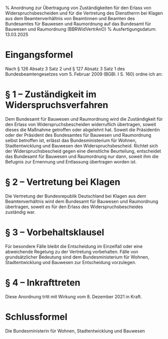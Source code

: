 % Anordnung zur Übertragung von Zuständigkeiten für den Erlass von Widerspruchsbescheiden und für die Vertretung des Dienstherrn bei Klagen aus dem Beamtenverhältnis von Beamtinnen und Beamten des Bundesamtes für Bauwesen und Raumordnung auf das Bundesamt für Bauwesen und Raumordnung  (BBRWidVertrAnO)
% Ausfertigungsdatum: 13.03.2025
 
# Eingangsformel

Nach § 126 Absatz 3 Satz 2 und § 127 Absatz 3 Satz 1 des Bundesbeamtengesetzes vom 5. Februar 2009 (BGBl. I S. 160) ordne ich an:

# § 1 – Zuständigkeit im Widerspruchsverfahren

Dem Bundesamt für Bauwesen und Raumordnung wird die Zuständigkeit für den Erlass von Widerspruchsbescheiden widerruflich übertragen, soweit dieses die Maßnahme getroffen oder abgelehnt hat. Soweit die Präsidentin oder der Präsident des Bundesamtes für Bauwesen und Raumordnung selbst betroffen ist, erlässt das Bundesministerium für Wohnen, Stadtentwicklung und Bauwesen den Widerspruchsbescheid. Richtet sich der Widerspruchsbescheid gegen eine dienstliche Beurteilung, entscheidet das Bundesamt für Bauwesen und Raumordnung nur dann, soweit ihm die Befugnis zur Ernennung und Entlassung übertragen worden ist.

# § 2 – Vertretung bei Klagen

Die Vertretung der Bundesrepublik Deutschland bei Klagen aus dem Beamtenverhältnis wird dem Bundesamt für Bauwesen und Raumordnung übertragen, soweit es für den Erlass des Widerspruchsbescheides zuständig war.

# § 3 – Vorbehaltsklausel

Für besondere Fälle bleibt die Entscheidung im Einzelfall oder eine abweichende Regelung zu der Vertretung vorbehalten. Fälle von grundsätzlicher Bedeutung sind dem Bundesministerium für Wohnen, Stadtentwicklung und Bauwesen zur Entscheidung vorzulegen.

# § 4 – Inkrafttreten

Diese Anordnung tritt mit Wirkung vom 8. Dezember 2021 in Kraft.

# Schlussformel

Die Bundesministerin für Wohnen, Stadtentwicklung und Bauwesen
